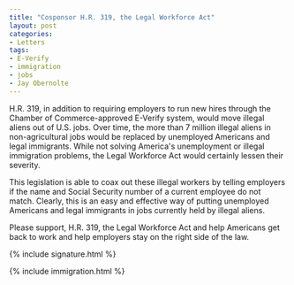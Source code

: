 ```yaml
---
title: "Cosponsor H.R. 319, the Legal Workforce Act"
layout: post
categories:
- Letters
tags:
- E-Verify
- immigration
- jobs
- Jay Obernolte
---
```


H.R. 319, in addition to requiring employers to run new hires through the Chamber of Commerce-approved E-Verify system, would move illegal aliens out of U.S. jobs. Over time, the more than 7 million illegal aliens in non-agricultural jobs would be replaced by unemployed Americans and legal immigrants. While not solving America's unemployment or illegal immigration problems, the Legal Workforce Act would certainly lessen their severity.

This legislation is able to coax out these illegal workers by telling employers if the name and Social Security number of a current employee do not match. Clearly, this is an easy and effective way of putting unemployed Americans and legal immigrants in jobs currently held by illegal aliens.

Please support, H.R. 319, the Legal Workforce Act and help Americans get back to work and help employers stay on the right side of the law.

{% include signature.html %}

{% include immigration.html %}
